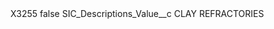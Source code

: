 <?xml version="1.0" encoding="UTF-8"?>
<CustomMetadata xmlns="http://soap.sforce.com/2006/04/metadata" xmlns:xsi="http://www.w3.org/2001/XMLSchema-instance" xmlns:xsd="http://www.w3.org/2001/XMLSchema">
    <label>X3255</label>
    <protected>false</protected>
    <values>
        <field>SIC_Descriptions_Value__c</field>
        <value xsi:type="xsd:string">CLAY REFRACTORIES</value>
    </values>
</CustomMetadata>
